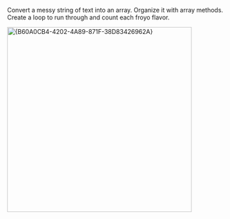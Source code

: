 Convert a messy string of text into an array. Organize it with array methods. Create a loop to run through and count each froyo flavor.


<img width="427" alt="{B60A0CB4-4202-4A89-871F-38D83426962A}" src="https://github.com/user-attachments/assets/acb339e4-0d87-4102-a2b9-596b34a11527">
